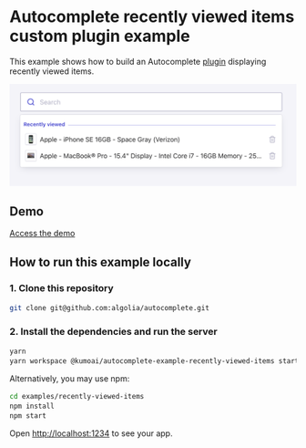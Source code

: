 # Autocomplete recently viewed items custom plugin example

This example shows how to build an Autocomplete [plugin](https://www.algolia.com/doc/ui-libraries/autocomplete/core-concepts/plugins/) displaying recently viewed items.

<p align="center"><img src="capture.png?raw=true" alt="A capture of the Autocomplete recently viewed items custom plugin demo" /></p>

## Demo

[Access the demo](https://codesandbox.io/s/github/algolia/autocomplete/tree/master/examples/recently-viewed-items)

## How to run this example locally

### 1. Clone this repository

```sh
git clone git@github.com:algolia/autocomplete.git
```

### 2. Install the dependencies and run the server

```sh
yarn
yarn workspace @kumoai/autocomplete-example-recently-viewed-items start
```

Alternatively, you may use npm:

```sh
cd examples/recently-viewed-items
npm install
npm start
```

Open <http://localhost:1234> to see your app.
